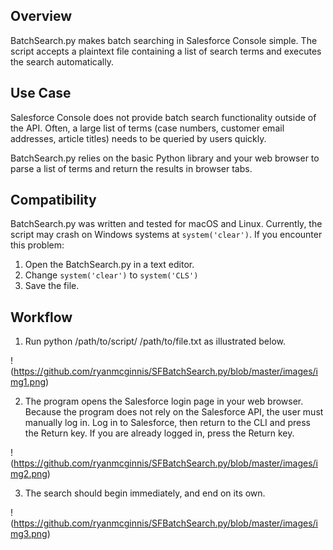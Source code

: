 ## Overview
BatchSearch.py makes batch searching in Salesforce Console simple. The script accepts a plaintext file containing a list of search terms and executes the search automatically. 

## Use Case
Salesforce Console does not provide batch search functionality outside of the API. Often, a large list of terms (case numbers, customer email addresses, article titles) needs to be queried by users quickly.

BatchSearch.py relies on the basic Python library and your web browser to parse a list of terms and return the results in browser tabs. 

## Compatibility
BatchSearch.py was written and tested for macOS and Linux. Currently, the script may crash on Windows systems at `system('clear')`. If you encounter this problem:

1. Open the BatchSearch.py in a text editor.
2. Change `system('clear')` to `system('CLS')`
3. Save the file.

## Workflow
1. Run python /path/to/script/ /path/to/file.txt as illustrated below.

!(https://github.com/ryanmcginnis/SFBatchSearch.py/blob/master/images/img1.png)

2. The program opens the Salesforce login page in your web browser. Because the program does not rely on the Salesforce API, the user must manually log in. Log in to Salesforce, then return to the CLI and press the Return key. If you are already logged in, press the Return key.

!(https://github.com/ryanmcginnis/SFBatchSearch.py/blob/master/images/img2.png)

3. The search should begin immediately, and end on its own.

!(https://github.com/ryanmcginnis/SFBatchSearch.py/blob/master/images/img3.png)
